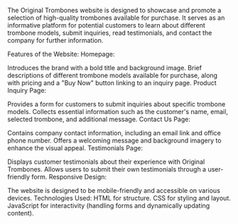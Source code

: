 The Original Trombones website is designed to showcase and promote a selection of high-quality trombones available for purchase. It serves as an informative platform for potential customers to learn about different trombone models, submit inquiries, read testimonials, and contact the company for further information.

Features of the Website:
Homepage:

Introduces the brand with a bold title and background image.
Brief descriptions of different trombone models available for purchase, along with pricing and a "Buy Now" button linking to an inquiry page.
Product Inquiry Page:

Provides a form for customers to submit inquiries about specific trombone models.
Collects essential information such as the customer's name, email, selected trombone, and additional message.
Contact Us Page:

Contains company contact information, including an email link and office phone number.
Offers a welcoming message and background imagery to enhance the visual appeal.
Testimonials Page:

Displays customer testimonials about their experience with Original Trombones.
Allows users to submit their own testimonials through a user-friendly form.
Responsive Design:

The website is designed to be mobile-friendly and accessible on various devices.
Technologies Used:
HTML for structure.
CSS for styling and layout.
JavaScript for interactivity (handling forms and dynamically updating content).
